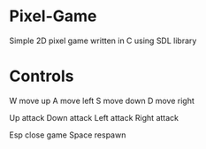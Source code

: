 # Pixel-Game

Simple 2D pixel game written in C using SDL library 

# Controls

<p>
W       move up
A       move left
S       move down
D       move right

Up      attack
Down    attack
Left    attack
Right   attack 

Esp     close game
Space   respawn
</p>
